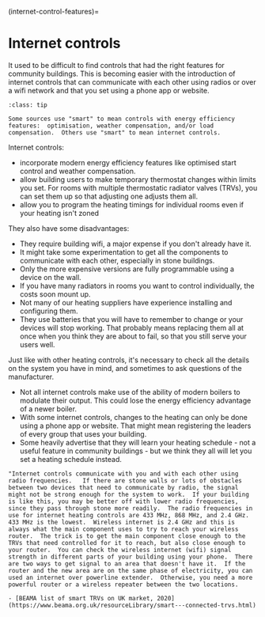 (internet-control-features)=
# Internet controls

It used to be difficult to find controls that had the right features for community buildings.  This is becoming easier with the introduction of internet controls that can communicate with each other using radios or over a wifi network and that you set using a phone app or website.  

```{admonition} "Smart controls"
:class: tip

Some sources use "smart" to mean controls with energy efficiency features:  optimisation, weather compensation, and/or load compensation.  Others use "smart" to mean internet controls.
```

Internet controls:

- incorporate modern energy efficiency features like optimised start control and weather compensation. 
- allow building users to make temporary thermostat changes within limits you set.  For rooms with multiple thermostatic radiator valves (TRVs), you can set them up so that adjusting one adjusts them all.
- allow you to program the heating timings for individual rooms even if your heating isn't zoned

They also have some disadvantages:

- They require building wifi, a major expense if you don't already have it.
- It might take some experimentation to get all the components to communicate with each other, especially in stone buildings.
- Only the more expensive versions are fully programmable using a device on the wall.
- If you have many radiators in rooms you want to control individually, the costs soon mount up.
- Not many of our heating suppliers have experience installing and configuring them.
- They use batteries that you will have to remember to change or your devices will stop working.  That probably means replacing them all at once when you think they are about to fail, so that you still serve your users well.

Just like with other heating controls, it's necessary to check all the details on the system you have in mind, and sometimes to ask questions of the manufacturer.  

- Not all internet controls make use of the ability of modern boilers to modulate their output.  This could lose the energy efficiency advantage of a newer boiler.
- With some internet controls, changes to the heating can only be done using a phone app or website.  That might mean registering the leaders of every group that uses your building.
- Some heavily advertise that they will learn your heating schedule - not a useful feature in community buildings - but we think they all will let you set a heating schedule instead.


```{admonition} Radio and wireless range
"Internet controls communicate with you and with each other using radio frequencies.   If there are stone walls or lots of obstacles between two devices that need to communicate by radio, the signal might not be strong enough for the system to work.  If your building is like this, you may be better off with lower radio frequencies, since they pass through stone more readily.  The radio frequencies in use for internet heating controls are 433 MHz, 868 MHz, and 2.4 GHz.  433 MHz is the lowest.  Wireless internet is 2.4 GHz and this is always what the main component uses to try to reach your wireless router.  The trick is to get the main component close enough to the TRVs that need controlled for it to reach, but also close enough to your router.  You can check the wireless internet (wifi) signal strength in different parts of your building using your phone.  There are two ways to get signal to an area that doesn't have it.  If the router and the new area are on the same phase of electricity, you can used an internet over powerline extender.  Otherwise, you need a more powerful router or a wireless repeater between the two locations.   
```

```{admonition} More information
- [BEAMA list of smart TRVs on UK market, 2020](https://www.beama.org.uk/resourceLibrary/smart---connected-trvs.html)


```


